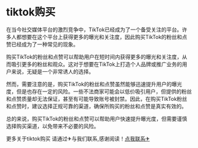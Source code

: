 # tiktok购买

在当今社交媒体平台的激烈竞争中，TikTok已经成为了一个备受关注的平台。许多人都想要在这个平台上获得更多的曝光和关注度，因此购买TikTok的粉丝和点赞已经成为了一种常见的现象。

购买TikTok的粉丝和点赞可以帮助用户在短时间内获得更多的曝光和关注度，从而吸引更多的粉丝和观众。这对于想要在TikTok上打造个人品牌或推广业务的用户来说，无疑是一个非常诱人的选择。

然而，需要注意的是，购买TikTok的粉丝和点赞虽然能够迅速提升用户的曝光度，但是也存在一定的风险。一些不法商家可能会以低价吸引用户，但提供的粉丝和点赞质量却无法保证，甚至有可能导致账号被封禁。因此，在购买TikTok粉丝和点赞时，建议选择正规可靠的渠道，确保所购买的粉丝和点赞是真实有效的。

总的来说，购买TikTok的粉丝和点赞可以帮助用户快速提升曝光度，但需要谨慎选择购买渠道，以免带来不必要的风险。

更多关于tiktok购买 请通过✈与我们联系,感谢阅读！[点我联系✈](https://chat.G208.com)